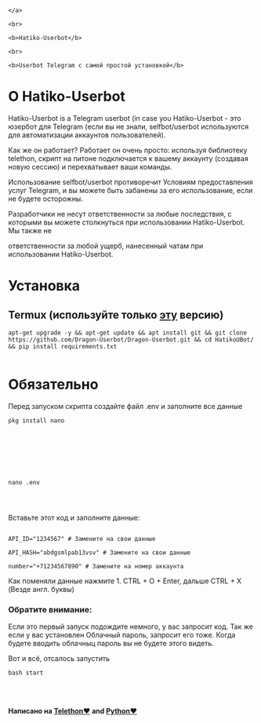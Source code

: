 <p align="center">

    </a>

    <br>

    <b>Hatiko-Userbot</b>

    <br>

    <b>Userbot Telegram с самой простой установкой</b>

</p>









<h1>О Hatiko-Userbot</h1>

<p>Hatiko-Userbot is a Telegram userbot (in case you Hatiko-Userbot - это юзербот для Telegram (если вы не знали, selfbot/userbot используются для автоматизации аккаунтов пользователей).

Как же он работает? Работает он очень просто: используя библиотеку telethon, скрипт на питоне подключается к вашему аккаунту (создавая новую сессию) и перехватывает ваши команды.



Использование selfbot/userbot противоречит Условиям предоставления услуг Telegram, и вы можете быть забанены за его использование, если не будете осторожны.



Разработчики не несут ответственности за любые последствия, с которыми вы можете столкнуться при использовании Hatiko-Userbot. Мы также не

ответственности за любой ущерб, нанесенный чатам при использовании Hatiko-Userbot.</p>







<h1>Установка</h1>

<h2>Termux (используйте только <a href='https://f-droid.org/en/packages/com.termux/'>эту</a> версию)</h2>



<pre><code>apt-get upgrade -y && apt-get update && apt install git && git clone https://github.com/Dragon-Userbot/Dragon-Userbot.git && cd HatikoUBot/ && pip install requirements.txt

</code></pre>



<h1>Обязательно</h1>





<p>Перед запуском скрипта создайте файл .env и заполните все данные</p>

<pre><code>pkg install nano







</code></pre>

<pre><code>nano .env



</code></pre>

<p>Вставьте этот код и заполните данные:</p>

```

API_ID="1234567" # Замените на свои данные

API_HASH="abdgsmlpab13vsv" # Замените на свои данные

number="+71234567890" # Замените на номер аккаунта 

```



<p>Как поменяли данные нажмите 1. CTRL + O + Enter, дальше CTRL + X (Везде англ. буквы)</p>



<h3>Обратите внимание:</h3>

<p>Если это первый запуск подождите немного, у вас запросит код. Так же если у вас установлен Облачный пароль, запросит его тоже. Когда будете вводить облачныц пароль вы не будете этого видеть.</p>

<p>Вот и всё, отсалось запустить</p>

<pre><code>bash start



</code></pre>



<h4>Написано на <a href='https://github.com/LonamiWebs/Telethon'>Telethon❤️</a> and <a href='https://github.com/python'>Python❤️</a></h4>


